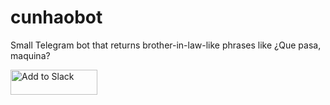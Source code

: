 # cunhaobot
Small Telegram bot that returns brother-in-law-like phrases like ¿Que pasa, maquina?

<a href="https://slack.com/oauth/v2/authorize?client_id=3215397142246.3245811070480&scope=chat:write,chat:write.public,commands,chat:write.customize&user_scope="><img alt="Add to Slack" height="40" width="139" src="https://platform.slack-edge.com/img/add_to_slack.png" srcSet="https://platform.slack-edge.com/img/add_to_slack.png 1x, https://platform.slack-edge.com/img/add_to_slack@2x.png 2x" /></a>
